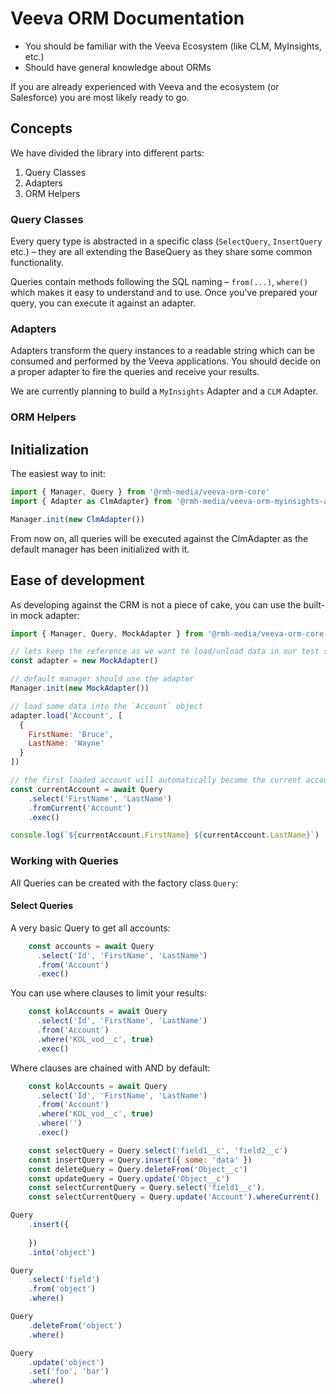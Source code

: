 # Veeva ORM Documentation

- You should be familiar with the Veeva Ecosystem (like CLM, MyInsights, etc.)
- Should have general knowledge about ORMs

If you are already experienced with Veeva and the ecosystem (or Salesforce) you are most likely ready to go.  

## Concepts

We have divided the library into different parts:

1. Query Classes
2. Adapters
3. ORM Helpers

### Query Classes

Every query type is abstracted in a specific class (`SelectQuery`, `InsertQuery` etc.) – they are all extending the BaseQuery as they share some common
functionality.

Queries contain methods following the SQL naming – `from(...)`, `where()` which makes it easy to understand and to use.
Once you've prepared your query, you can execute it against an adapter.

### Adapters

Adapters transform the query instances to a readable string which can be consumed and performed by the Veeva applications. You should decide on a proper adapter to 
fire the queries and receive your results. 

We are currently planning to build a `MyInsights` Adapter and a `CLM` Adapter.

### ORM Helpers
 


## Initialization

The easiest way to init:

```javascript
import { Manager, Query } from '@rmh-media/veeva-orm-core'
import { Adapter as ClmAdapter} from '@rmh-media/veeva-orm-myinsights-adapter'

Manager.init(new ClmAdapter())
```

From now on, all queries will be executed against the ClmAdapter as the default manager has been initialized with it.

## Ease of development

As developing against the CRM is not a piece of cake, you can use the built-in mock adapter:

```javascript
import { Manager, Query, MockAdapter } from '@rmh-media/veeva-orm-core'

// lets keep the reference as we want to load/unload data in our test suites
const adapter = new MockAdapter()

// default manager should use the adapter
Manager.init(new MockAdapter())

// load some data into the `Account` object
adapter.load('Account', [
  {
    FirstName: 'Bruce',
    LastName: 'Wayne' 
  }
])

// the first loaded account will automatically become the current account
const currentAccount = await Query
    .select('FirstName', 'LastName')
    .fromCurrent('Account')
    .exec()

console.log(`${currentAccount.FirstName} ${currentAccount.LastName}`)
```

### Working with Queries

All Queries can be created with the factory class `Query`:

#### Select Queries

A very basic Query to get all accounts:

```javascript
    const accounts = await Query
      .select('Id', 'FirstName', 'LastName')
      .from('Account')
      .exec()
```

You can use where clauses to limit your results:

```javascript
    const kolAccounts = await Query
      .select('Id', 'FirstName', 'LastName')
      .from('Account')
      .where('KOL_vod__c', true)
      .exec()
```

Where clauses are chained with AND by default:

```javascript
    const kolAccounts = await Query
      .select('Id', 'FirstName', 'LastName')
      .from('Account')
      .where('KOL_vod__c', true)
      .where('')
      .exec()
```



```javascript
    const selectQuery = Query.select('field1__c', 'field2__c')
    const insertQuery = Query.insert({ some: 'data' }) 
    const deleteQuery = Query.deleteFrom('Object__c') 
    const updateQuery = Query.update('Object__c')
    const selectCurrentQuery = Query.select('field1__c').
    const selectCurrentQuery = Query.update('Account').whereCurrent()
```

```javascript
Query
    .insert({
    
    })
    .into('object')

Query
    .select('field')
    .from('object')
    .where()

Query
    .deleteFrom('object')
    .where()

Query
    .update('object')
    .set('foo', 'bar')
    .where()
```
